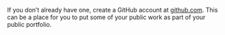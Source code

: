 If you don’t already have one, create a GitHub account at [github.com](http://www.github.com). This can be a place for you to put some of your public work as part of your public portfolio.
